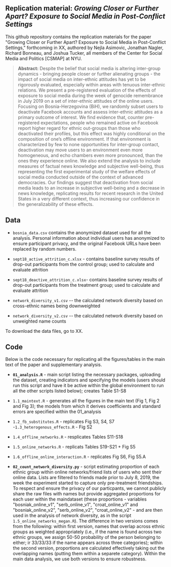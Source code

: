 Replication material: _Growing Closer or Further Apart? Exposure to Social Media in Post-Conflict Settings_
--------------

This github repository contains the replication materials for the paper "Growing Closer or Further Apart? Exposure to Social Media in Post-Conflict Settings," forthcoming in XX, authored by Nejla Asimovic, Jonathan Nagler, Richard Bonneau, and Joshua Tucker, all members of the Center for Social Media and Politics [CSMAP] at NYU.


> __Abstract:__
Despite the belief that social media is altering inter-group dynamics - bringing people closer or further alienating groups - the impact of social media on inter-ethnic attitudes has yet to be rigorously evaluated, especially within areas with tenuous inter-ethnic relations. We present a pre-registered evaluation of the effects of exposure to social media during the
week of genocide remembrance in July 2019 on a set of inter-ethnic attitudes of
the online users. Focusing on Bosnia-Herzegovina (BiH), we randomly subset users to deactivate
Facebook accounts and assess inter-ethnic attitudes as a primary
outcome of interest. We find evidence that, counter pre-registered expectations, people who remained active on Facebook report higher regard for ethnic out-groups than those who deactivated their profiles, but this effect was highly conditional on the composition of one’s offline environment. If that environment is characterized by few to none opportunities for inter-group contact, deactivation may move users to an environment even more homogeneous, and echo chambers even more pronounced, than the ones they experience online. We also extend the analysis to include measures of factual news knowledge and subjective well-being, thus representing the first experimental study of the welfare effects of social media conducted outside of the context of advanced democracies. Our findings suggest that deactivation from social media leads to an increase in subjective well-being and a decrease in news knowledge, replicating results for recent research in the United States in a very different context, thus increasing our confidence in the generalizability of these effects. 

## Data

- `bosnia_data.csv` contains the anonymized dataset used for all the analysis. Personal information about individual users has anonymized to ensure participant privacy, and the original Facebook URLs have been replaced by random numbers. 

- `sept18_active_attrition_c.xlsx` - contains baseline survey results of drop-out participants from the control group; used to calculate and evaluate attrition 
- `sept18_deactive_attrition_c.xlsx`- contains baseline survey results of drop-out participants from the treatment group; used to calculate and evaluate attrition  
 - `network_diversity_v1.csv` -- the calculated network diversity based on cross-ethnic names being downweighted 
 - `network_diversity_v2.csv` -- the calculated network diversity based on unweighted name counts

To download the data files, go to XX.


## Code
Below is the code necessary for replicating all the figures/tables in the main text of the paper and supplementary analysis.

- **`01_analysis.R`** - main script listing the necessary packages, uploading the dataset, creating indicators and specifying the models (users should run this script and have it be active within the global environment to run all the other scripts listed below); creates Table S1-S8
- `1.1_maintext.R` - generates all the figures in the main text (Fig 1, Fig 2 and Fig 3); the models from which it derives coefficients and standard errors are specified within the 01_analysis
- `1.2_fb_substitutes.R` - replicates Fig S3, S4, S7
-`1.3_heterogenous_effects.R` - Fig S2 
- `1.4_offline_networks.R`  - resplicates Tables S11-S18
- `1.5_online_networks.R` - replicats Tables S19-S21 + Fig S5
- `1.6_offline_online_interaction.R` - replicates Fig S6, Fig S5.A
		
-  **`02_count_network_diversity.py`** - script estimating proportion of each ethnic group within online networks/friend lists of users who sent their online data. Lists are filtered to friends made prior to July 8, 2019, the week the experiment started to capture only pre-treatment friendships. To respect and ensure the privacy of our particpants, we cannot publicly share the raw files with names but provide aggregated proportions for each user within the maindataset (these proportions - variables "bosniak_online_v1", "serb_online_v1", "croat_online_v1" and "bosniak_online_v2", "serb_online_v2", "croat_online_v2" - and are then used in the analysis of network diversity, as in the script `1.5_online_networks_megan.R`). The difference in two versions comes from the following: within first version, names that overlap across ethnic groups as weighted appropriately (i.e., if the name is found across two ethnic groups, we assign 50-50 probability of the person belonging to either; ir 33/33/33 if the name appears across three categories); within the second version, proportions are calculated effectively taking out the overlapping names (putting them within a separete category). Within the main data analysis, we use both versions to ensure robustness. 










